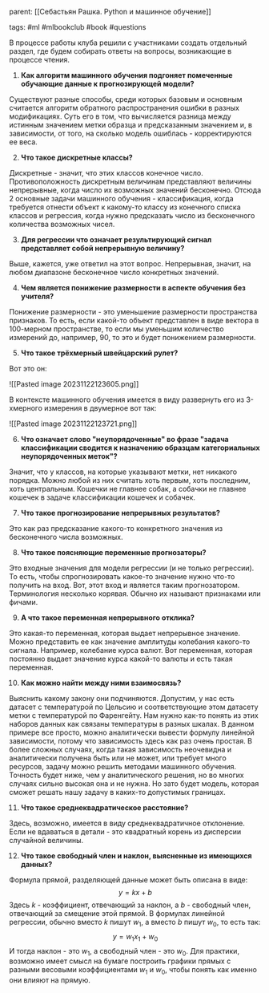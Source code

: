 parent: [[Себастьян Рашка. Python и машинное обучение]]

tags: #ml #mlbookclub #book #questions

В процессе работы клуба решили с участниками создать отдельный раздел, где будем собирать ответы на вопросы, возникающие в процессе чтения.

1. **Как алгоритм машинного обучения подгоняет помеченные обучающие данные к прогнозирующей модели?**

Существуют разные способы, среди которых базовым и основным считается алгоритм обратного распространения ошибки в разных модификациях. Суть его в том, что вычисляется разница между истинным значением метки образца и предсказанным значением и, в зависимости, от того, на сколько модель ошиблась - корректируются ее веса.

2. **Что такое дискретные классы?**

Дискретные - значит, что этих классов конечное число. Противоположность дискретным величинам представляют величины непрерывные, когда число их возможных значений бесконечно. Отсюда 2 основные задачи машинного обучения - классификация, когда требуется отнести объект к какому-то классу из конечного списка классов и регрессия, когда нужно предсказать число из бесконечного количества возможных чисел.

3. **Для регрессии что означает результирующий сигнал представляет собой непрерывную величину?**

Выше, кажется, уже ответил на этот вопрос. Непрерывная, значит, на любом диапазоне бесконечное число конкретных значений.

4. **Чем является понижение размерности в аспекте обучения без учителя?**

Понижение размерности - это уменьшение размерности пространства признаков. То есть, если какой-то объект представлен в виде вектора в 100-мерном пространстве, то если мы уменьшим количество измерений до, например, 90, то это и будет понижением размерности.

5. **Что такое трёхмерный швейцарский рулет?**

Вот это он:

![[Pasted image 20231122123605.png]]

В контексте машинного обучения имеется в виду развернуть его из 3-хмерного измерения в двумерное вот так:

![[Pasted image 20231122123721.png]]

6. **Что означает слово "неупорядоченные" во фразе "задача классификации сводится к назначению образцам категориальных неупорядоченных меток"?**

Значит, что у классов, на которые указывают метки, нет никакого порядка. Можно любой из них считать хоть первым, хоть последним, хоть центральным. Кошечки не главнее собак, а собачки не главнее кошечек в задаче классификации кошечек и собачек.

7. **Что такое прогнозирование непрерывных результатов?**

Это как раз предсказание какого-то конкретного значения из бесконечного числа возможных.

8. **Что такое поясняющие переменные прогнозаторы?**

Это входные значения для модели регрессии (и не только регрессии). То есть, чтобы спрогнозировать какое-то значение нужно что-то получить на вход. Вот, этот вход и является таким прогнозатором. Терминология несколько корявая. Обычно их называют признаками или фичами.

9. **А что такое переменная непрерывного отклика?**

Это какая-то переменная, которая выдает непрерывное значение. Можно представить ее как значение амплитуды колебания какого-то сигнала. Например, колебание курса валют. Вот переменная, которая постоянно выдает значение курса какой-то валюты и есть такая переменная.

10. **Как можно найти между ними взаимосвязь?**

Выяснить какому закону они подчиняются. Допустим, у нас есть датасет с температурой по Цельсию и соответствующие этом датасету метки с температурой по Фаренгейту. Нам нужно как-то понять из этих наборов данных как связаны температуры в разных шкалах. В данном примере все просто, можно аналитически вывести формулу линейной зависимости, потому что зависимость здесь как раз очень простая. В более сложных случаях, когда такая зависимость неочевидна и аналитически получена быть или не может, или требует много ресурсов, задачу можно решить методами машинного обучения. Точность будет ниже, чем у аналитического решения, но во многих случаях сильно высокая она и не нужна. Но зато будет модель, которая сможет решать нашу задачу в каких-то допустимых границах.

11. **Что такое среднеквадратическое расстояние?**

Здесь, возможно, имеется в виду среднеквадратичное отклонение. Если не вдаваться в детали - это квадратный корень из дисперсии случайной величины.

12. **Что такое свободный член и наклон, выясненные из имеющихся данных?**

Формула прямой, разделяющей данные может быть описана в виде:
$$y=kx+b$$
Здесь $k$ - коэффициент, отвечающий за наклон, а $b$ - свободный член, отвечающий за смещение этой прямой. В формулах линейной регрессии, обычно вместо $k$ пишут $w_1$, а вместо $b$ пишут $w_0$, то есть так:
$$y=w_1x_1 + w_0$$
И тогда наклон - это $w_1$, а свободный член - это $w_0$. Для практики, возможно имеет смысл на бумаге построить графики прямых с разными весовыми коэффициентами $w_1$ и $w_0$, чтобы понять как именно они влияют на прямую.